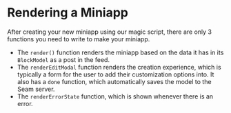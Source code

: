 # Rendering a Miniapp

After creating your new miniapp using our magic script, there are only 3 functions you need to write to make your miniapp.

* The `render()` function renders the miniapp based on the data it has in its `BlockModel` as a post in the feed.
* The `renderEditModal` function renders the creation experience, which is typically a form for the user to add their customization options into. It also has a `done` function, which automatically saves the model to the Seam server.
* The `renderErrorState` function, which is shown whenever there is an error.
